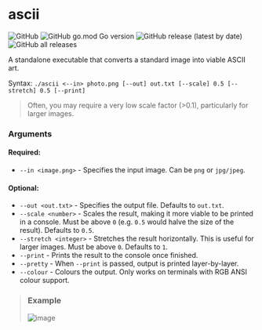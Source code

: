 # ascii

![GitHub](https://img.shields.io/github/license/jibstack64/ascii) ![GitHub go.mod Go version](https://img.shields.io/github/go-mod/go-version/jibstack64/ascii) ![GitHub release (latest by date)](https://img.shields.io/github/v/release/jibstack64/ascii) ![GitHub all releases](https://img.shields.io/github/downloads/jibstack64/ascii/total)

A standalone executable that converts a standard image into viable ASCII art.

Syntax: `./ascii <--in> photo.png [--out] out.txt [--scale] 0.5 [--stretch] 0.5 [--print]`
> Often, you may require a very low scale factor (>0.1), particularly for larger images.

### Arguments

#### Required:
- `--in <image.png>` - Specifies the input image. Can be `png` or  `jpg/jpeg`.
  
#### Optional:
- `--out <out.txt>` - Specifies the output file. Defaults to `out.txt`.
- `--scale <number>` - Scales the result, making it more viable to be printed in a console. Must be above `0` (e.g. `0.5` would halve the size of the result). Defaults to `0.5`.
- `--stretch <integer>` - Stretches the result horizontally. This is useful for larger images. Must be above `0`. Defaults to `1`.
- `--print` - Prints the result to the console once finished.
- `--pretty` - When `--print` is passed, output is printed layer-by-layer.
- `--colour` - Colours the output. Only works on terminals with RGB ANSI colour support.

> ### Example
> ![image](https://user-images.githubusercontent.com/107510599/219502429-7367712e-0502-42ea-8bc3-4dbe1cca4e9b.png)
